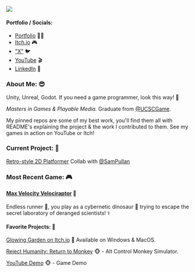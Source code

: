 [![][my-shield]][music]

[my-shield]: https://img.shields.io/badge/Hey_You_Found-Me%20%20%E2%9C%A8-a445f7
[music]: https://www.youtube.com/watch?v=8hs2K4pZX3c

#### **Portfolio / Socials:**
- [Portfolio](https://sites.google.com/view/jacquesvisserjnr) 🧑‍💻 
- [Itch.io](https://jacquesjnr.itch.io) 🎮 
- ["X"](https://twitter.com/JacquesVJr)  🐦 
- [YouTube](https://www.youtube.com/channel/UC4c3NKjS2vlJP4EkRqbB-jQ) 🎬
- [LinkedIn](https://www.linkedin.com/in/jacques-visser-b09786154/) 💼 

### **About Me:** 😎

Unity, Unreal, Godot. If you need a game programmer, look this way! 👋

 *Masters in Games & Playable Media.* Graduate from [@UCSCGame](https://twitter.com/UCSCGame).

My pinned repos are some of my best work, you'll find them all with README's explaining the project & the work I contributed to them. See my games in action on YouTube or Itch!

### **Current Project:** 🚧
[Retro-style 2D Platformer](https://jacquesjnr.itch.io/jammy-sounds)
Collab with [@SamPullan](https://github.com/SamuelPullan) 

### **Most Recent Game:** 🎮
#### [Max Velocity Velociraptor](https://jacquesjnr.itch.io/max-velocity-velociraptor) 🦕 
Endless runner 🏃, you play as a cybernetic dinosaur 🤖 trying to escape the secret laboratory of deranged scientists! ⚕️

#### **Favorite Projects:** 🙌
[Glowing Garden on Itch.io](https://activeduckstudio.itch.io/glowing-garden) 🍄 Available on Windows & MacOS.

[Reject Humanity: Return to Monkey](https://github.com/JacquesJnr/GAME-202-Reject-Humanity ) 🐵 - Alt Control Monkey Simulator.

[YouTube Demo](https://www.youtube.com/watch?v=g0iM2NH1SwI) 🐵 - Game Demo
